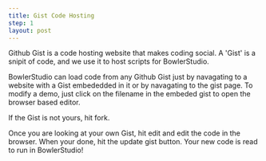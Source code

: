 ```yaml
---
title: Gist Code Hosting
step: 1
layout: post
---
```


Github Gist is a code hosting website that makes coding social. A 'Gist' is a snipit of code, and we use it to host scripts for BowlerStudio.

BowlerStudio can load code from any Github Gist just by navagating to a website with a Gist embededded in it or by navagating to the gist page. To modify a demo, just click on the filename in the embeded gist to open the browser based editor.

If the Gist is not yours, hit fork.

Once you are looking at your own Gist, hit edit and edit the code in the browser. When your done, hit the update gist button. Your new code is read to run in BowlerStudio!
